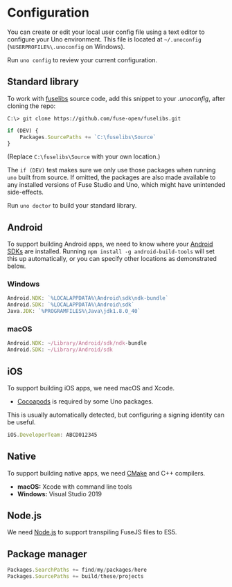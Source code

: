 # Configuration

You can create or edit your local user config file using a text editor to configure your Uno environment. This file is located at `~/.unoconfig` (`%USERPROFILE%\.unoconfig` on Windows).

Run `uno config` to review your current configuration.

## Standard library

To work with [fuselibs](https://github.com/fuse-open/fuselibs) source code, add this snippet
to your *.unoconfig*, after cloning the repo:

```
C:\> git clone https://github.com/fuse-open/fuselibs.git
```

```javascript
if (DEV) {
    Packages.SourcePaths += `C:\fuselibs\Source`
}
```

(Replace `C:\fuselibs\Source` with your own location.)

The `if (DEV)` test makes sure we only use those packages when running `uno` built from source.
If omitted, the packages are also made available to any installed versions of Fuse Studio and Uno,
which might have unintended side-effects.

Run `uno doctor` to build your standard library.

## Android

To support building Android apps, we need to know where your [Android SDKs](https://developer.android.com/studio/index.html)
are installed. Running `npm install -g android-build-tools` will set this up automatically, or you can
specify other locations as demonstrated below.

### Windows

```javascript
Android.NDK: `%LOCALAPPDATA%\Android\sdk\ndk-bundle`
Android.SDK: `%LOCALAPPDATA%\Android\sdk`
Java.JDK: `%PROGRAMFILES%\Java\jdk1.8.0_40`
```

### macOS

```javascript
Android.NDK: ~/Library/Android/sdk/ndk-bundle
Android.SDK: ~/Library/Android/sdk
```

## iOS

To support building iOS apps, we need macOS and Xcode.

- [Cocoapods](https://cocoapods.org/) is required by some Uno packages.

This is usually automatically detected, but configuring a signing identity can be useful.

```javascript
iOS.DeveloperTeam: ABCD012345
```

## Native

To support building native apps, we need [CMake](https://cmake.org/) and C++ compilers.

- **macOS:** Xcode with command line tools
- **Windows:** Visual Studio 2019

## Node.js

We need [Node.js](https://nodejs.org/en/download/) to support transpiling FuseJS files to ES5.

## Package manager

```javascript
Packages.SearchPaths += find/my/packages/here
Packages.SourcePaths += build/these/projects
```
